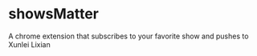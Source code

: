 showsMatter
===========

A chrome extension that subscribes to your favorite show and pushes to Xunlei Lixian

